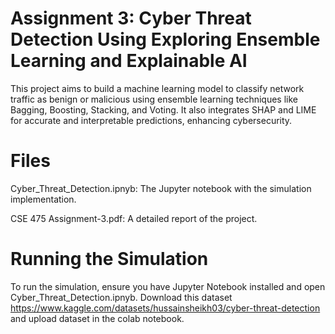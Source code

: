 # Assignment 3: Cyber Threat Detection Using Exploring Ensemble Learning and Explainable AI         


This project aims to build a machine learning model to classify network traffic as benign or malicious using ensemble learning techniques like Bagging, Boosting, Stacking, and Voting. It also integrates SHAP and LIME for accurate and interpretable predictions, enhancing cybersecurity.


# Files
Cyber_Threat_Detection.ipnyb: The Jupyter notebook with the simulation implementation.


CSE 475  Assignment-3.pdf: A detailed report of the project.


# Running the Simulation


To run the simulation, ensure you have Jupyter Notebook installed and open Cyber_Threat_Detection.ipnyb. Download this dataset https://www.kaggle.com/datasets/hussainsheikh03/cyber-threat-detection and upload dataset in the colab notebook.

